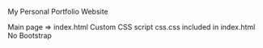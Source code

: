 My Personal Portfolio Website

Main page => index.html
Custom CSS script css.css included in index.html
No Bootstrap
